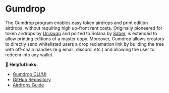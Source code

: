 # Gumdrop

The Gumdrop program enables easy token airdrops and print edition airdrops, without requiring high up-front rent costs.
Originally pioneered for token airdrops by [Uniswap](https://github.com/Uniswap/merkle-distributor) and ported to Solana
by [Saber](https://github.com/saber-hq/merkle-distributor), is extended to allow printing editions of a master copy.
Moreover, Gumdrop allows creators to directly send whitelisted users a drop reclamation link by building the tree with
off-chain handles (e.g email, discord, etc.) and allowing the user to redeem into any wallet.

🔗 **Helpful links:**

- [Gumdrop CLI/UI](https://github.com/metaplex-foundation/gumdrop)
- [GitHub Repository](https://github.com/metaplex-foundation/metaplex-program-library/tree/master/gumdrop)
- [Airdrops Guide](/guides/airdrops)
